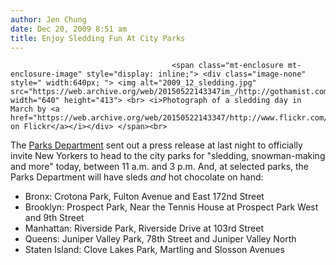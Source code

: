 ```yaml
---
author: Jen Chung
date: Dec 20, 2009 8:51 am
title: Enjoy Sledding Fun At City Parks
---
```


	
										<span class="mt-enclosure mt-enclosure-image" style="display: inline;"> <div class="image-none" style=" width:640px; "> <img alt="2009_12_sledding.jpg" src="https://web.archive.org/web/20150522143347im_/http://gothamist.com/attachments/jen/2009_12_sledding.jpg" width="640" height="413"> <br> <i>Photograph of a sledding day in March by <a href="https://web.archive.org/web/20150522143347/http://www.flickr.com/photos/ranjit/3323995832/">ranjit on Flickr</a></i></div> </span><br>

The <a href="https://web.archive.org/web/20150522143347/http://www.nycgovparks.org/">Parks Department</a> sent out a press release at last night to officially invite New Yorkers to head to the city parks for &quot;sledding, snowman-making and more&quot; today, between 11 a.m. and 3 p.m. And, at selected parks, the Parks Department will have sleds <em>and</em> hot chocolate on hand:
 
<ul>
	<li>Bronx: Crotona Park, Fulton Avenue and East 172nd Street</li>
	<li>Brooklyn: Prospect Park, Near the Tennis House at Prospect Park West and 9th Street</li>
	<li>Manhattan: Riverside Park,  Riverside Drive at 103rd Street </li>
	<li>Queens:  Juniper Valley Park, 78th Street and Juniper Valley North</li>
	<li>Staten Island: Clove Lakes Park,  Martling and Slosson Avenues</li>
</ul>					
										
									
				
